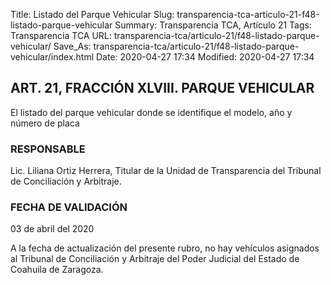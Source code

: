 Title: Listado del Parque Vehicular
Slug: transparencia-tca-articulo-21-f48-listado-parque-vehicular
Summary: Transparencia TCA, Artículo 21
Tags: Transparencia TCA
URL: transparencia-tca/articulo-21/f48-listado-parque-vehicular/
Save_As: transparencia-tca/articulo-21/f48-listado-parque-vehicular/index.html
Date: 2020-04-27 17:34
Modified: 2020-04-27 17:34


## ART. 21, FRACCIÓN XLVIII. PARQUE VEHICULAR

El listado del parque vehicular donde se identifique el modelo, año y número de placa


### RESPONSABLE

Lic. Liliana Ortiz Herrera, Titular de la Unidad de Transparencia del Tribunal de Conciliación y Arbitraje.


### FECHA DE VALIDACIÓN

03 de abril del 2020


A la fecha de actualización del presente rubro, no hay vehículos asignados al Tribunal de Conciliación y Arbitraje del Poder Judicial del Estado de Coahuila de Zaragoza.



